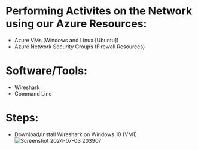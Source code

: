# Performing Activites on the Network using our Azure Resources:
 - Azure VMs (Windows and Linux [Ubuntu])
 - Azure Network Security Groups (Firewall Resources)

# Software/Tools:
 - Wireshark
 - Command Line

# Steps:

- Download/Install Wireshark on Windows 10 (VM1)
![Screenshot 2024-07-03 203907](https://github.com/erik-salgado/Azure-Networking/assets/173113320/4b2a8ec0-e9a3-458e-89a0-b677c3ef195e)

